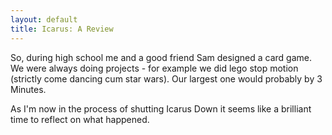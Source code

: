 ```yaml
---
layout: default
title: Icarus: A Review
---
```

So, during high school me and a good friend Sam designed a card game. We were always doing projects - for example we did lego stop motion (strictly come dancing cum star wars). Our largest one would probably by 3 Minutes.

As I'm now in the process of shutting Icarus Down it seems like a brilliant time to reflect on what happened.
